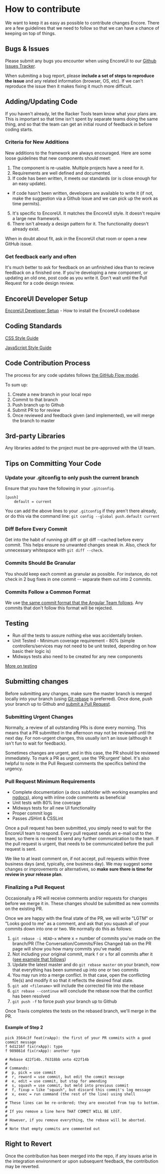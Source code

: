 # How to contribute

We want to keep it as easy as possible to contribute changes Encore. There are a few guidelines that we need to follow so that we can have a chance of keeping on top of things.

## Bugs & Issues

Please submit any bugs you encounter when using EncoreUI to our [Github Issues Tracker](https://github.com/rackerlabs/encore-ui/issues).

When submiting a bug report, please **include a set of steps to reproduce the issue** and any related information (browser, OS, etc). If we can't reproduce the issue then it makes fixing it much more difficult.

## Adding/Updating Code

If you haven't already, let the Racker Tools team know what your plans are. This is important so that time isn't spent by separate teams doing the same thing, and so that the team can get an initial round of feedback in before coding starts.

### Criteria for New Additions

New additions to the framework are always encouraged. Here are some loose guidelines that new components should meet:

1. The component is re-usable. Multiple projects have a need for it.
3. Requirements are well defined and documented.
4. If code has been written, it meets our standards (or is close enough for an easy update).
  - If code hasn’t been written, developers are available to write it (if not, make the suggestion via a Github Issue and we can pick up the work as time permits).
5. It's specific to EncoreUI. It matches the EncoreUI style. It doesn't require a large new framework.
6. There isn't already a design pattern for it. The functionality doesn't already exist.

When in doubt about fit, ask in the EncoreUI chat room or open a new GitHub issue.

### Get feedback early and often

It's much better to ask for feedback on an unfinished idea than to recieve feedback on a finished one. If you're developing a new component, or updating an old one, post code as you write it. Don't wait until the Pull Request for a code design review.

## EncoreUI Developer Setup

[EncoreUI Developer Setup](./guides/ui-setup.md) - How to install the EncoreUI codebase

## Coding Standards

[CSS Style Guide](./guides/css-styleguide.md)

[JavaScript Style Guide](./guides/js-styleguide.md)

## Code Contribution Process

The process for any code updates follows [the GitHub Flow model](http://scottchacon.com/2011/08/31/github-flow.html).

To sum up:

1. Create a new branch in your local repo
2. Commit to that branch
3. Push branch up to Github
4. Submit PR to for review
5. Once reviewed and feedback given (and implemented), we will merge the branch to master

## 3rd-party Libraries

Any libraries added to the project must be pre-approved with the UI team.

## Tips on Committing Your Code

### Update your .gitconfig to only push the current branch

Ensure that you have the following in your `.gitconfig`.
```
[push]
    default = current
```
You can add the above lines to your `.gitconfig` if they aren't there already, or do this via the command line: `git config --global push.default current`

### Diff Before Every Commit

Get into the habit of running git diff or git diff --cached before every commit. This helps ensure no unwanted changes sneak in. Also, check for unnecessary whitespace with `git diff --check`.

### Commits Should Be Granular

You should keep each commit as granular as possible. For instance, do not check in 2 bug fixes in one commit -- separate them out into 2 commits.

### Commits Follow a Common Format

We use [the same commit format that the Angular Team follows](https://github.com/angular/angular.js/blob/master/CONTRIBUTING.md#commit-message-format). Any commits that don't follow this format will be rejected.

## Testing

* Run _all_ the tests to assure nothing else was accidentally broken.
* Unit Tested - Minimum coverage requirement - 80% (simple controllers/services may not need to be unit tested, depending on how basic their logic is)
* Midways tests also need to be created for any new components

[More on testing](./guides/testing.md)

## Submitting changes

Before submitting any changes, make sure the master branch is merged locally into your branch (using [Git rebase](http://git-scm.com/book/en/Git-Branching-Rebasing) is preferred). Once done, push your branch up to Github and [submit a Pull Request](https://help.github.com/articles/using-pull-requests).

### Submitting Urgent Changes

Normally, a review of all outstanding PRs is done every morning. This means that a PR submitted in the afternoon may not be reviewed until the next day. For non-urgent changes, this usually isn't an issue (although it isn't fun to wait for feedback).

Sometimes changes are urgent, and in this case, the PR should be reviewed immediately. To mark a PR as urgent, use the 'PR:urgent' label. It's also helpful to note in the Pull Request comments the specifics behind the urgency.

### Pull Request Minimum Requirements

- Complete documentation (a docs subfolder with working examples and [ngdocs](https://github.com/angular/angular.js/wiki/Writing-AngularJS-Documentation)), along with inline code comments as beneficial
- Unit tests with 80% line coverage
- Midways tests for all new UI functionality
- Proper commit logs
- Passes JSHint & CSSLint

Once a pull request has been submitted, you simply need to wait for the EncoreUI team to respond. Every pull request sends an e-mail out to the team, so there is no need to send any further communication to the team. If the pull request is urgent, that needs to be communicated before the pull request is sent.

We like to at least comment on, if not accept, pull requests within three business days (and, typically, one business day). We may suggest some changes or improvements or alternatives, so **make sure there is time for review in your release plan**.

### Finalizing a Pull Request

Occasionally a PR will receive comments and/or requests for changes before we merge it in. These changes should be submitted as new commits on the existing PR.

Once we are happy with the final state of the PR, we will write "LGTM" or "Looks good to me" as a comment, and ask that you squash all of your commits down into one or two. We normally do this as follows:

 1. `git rebase -i HEAD~x` where x = number of commits you've made on the branch/PR (The Conversation/Commits/Files Changed tab on the PR page will show you how many commits you've made)
 2. Not including your original commit, mark `f` or `s` for all commits after it ([see example that follows](#example-of-step-2))
 3. Update the latest master and do `git rebase master` on your branch, now that everything has been summed up into one or two commits
  1. You may run into a merge conflict. In that case, open the conflicting file(s) and modify it so that it reflects the desired final state.
  2. `git add <filename>` will include the corrected file into the rebase
  3. `git rebase --continue` will conclude the rebase now that the conflict has been resolved
 4. `git push -f` to force push your branch up to Github

Once Travis completes the tests on the rebased branch, we'll merge in the PR.

#### Example of Step 2

```
pick 3564c3f feat(rxApp): the first of your PR commits with a good commit message
f 6d1216f fix(rxApp): typo
f 989861d fix(rxApp): another typo

# Rebase 422f14b..f6318bb onto 422f14b
#
# Commands:
#  p, pick = use commit
#  r, reword = use commit, but edit the commit message
#  e, edit = use commit, but stop for amending
#  s, squash = use commit, but meld into previous commit
#  f, fixup = like "squash", but discard this commit's log message
#  x, exec = run command (the rest of the line) using shell
#
# These lines can be re-ordered; they are executed from top to bottom.
#
# If you remove a line here THAT COMMIT WILL BE LOST.
#
# However, if you remove everything, the rebase will be aborted.
#
# Note that empty commits are commented out
```

## Right to Revert

Once the contribution has been merged into the repo, if any issues arise in the integration environment or upon subsequent feedback, the contribution may be reverted.
